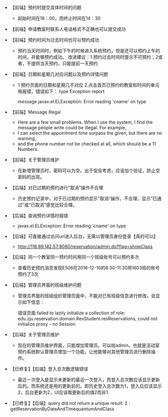 * 【前端】预约时提交具体时间的问题

  * 起始时间在16：00，而终止时间在14：30

* 【前端】申请教室时联系人电话格式不正确也可以提交成功

* 【前端】预约时间为过去时间也可以预约成功

  - 预约当天时间时，例如下午的时候进入系统预约，但是还可以预约上午的时间，并能够预约成功。
    改进建议：1.预约过去时间时提示不可预约；2或者，不提供当天预约，只能提前一天预约

* 【前端】日期和星期几对应问题以及预约详情问题

  - 1.预约页面的日期和星期几不对应
    2.点击首页已预约的教室和时间的单元格报错，错误如下：
    type Exception report

    message javax.el.ELException: Error reading 'cname' on type 

* 【前端】Message Illegal

  - Here are a few small problems. When I use the system, I find the message people write could be illegal. For example, 
  - I can select the appointment time surpass the given, but there are no warning, 
  - and the phone number not be checked at all, which should be a 11 Numbers.
  
* 【前端】关于管理员维护

  * 在新增管理员时，密码可以为空。出于安全考虑，应该加个验证，防止空密码的出现。
   ​

* 【后端】对已过期的预约进行“取消”操作不合理

  * 历史预约记录中，对于已过期的预约显示“取消”操作，不合理，显示“已通过”或“已取消”感觉比较合理。

* 【后端】查询预约详情时报错 

  * javax.el.ELException: Error reading 'cname' on type 

* 【后端】可直接通过访问url进入后台，无需以管理员身份登录【真的可以】

  * http://118.89.142.57:8080/reservation/admin.do?flag=showClass

* 【后端】同一个教室同一预约时间用同一个班级账号可以预约多次

  * 查看历史预约消息发现E506在2016-12-10的8:30-11:30用1603班的账号预约了3次

* 【后端】管理员界面的班级维护问题

  * 管理员界面的班级组织管理页面中，不能对已有班级信息进行修改，会显示如下信息：

    错误页面  failed to lazily initialize a collection of role: edu.zju.reservation.domain.ResStudent.resReservations, could not initialize proxy - no Session

* 【后端】关于管理员维护

  * 现在的管理员维护界面，只能增加管理员。可以给admin，也就是活动室预约系统默认管理员增加一个功能，让他能够对其他管理员进行删除操作。
    
* 【已修复】【后端】登入总次数逻辑错误

  * 最近一次登入是显示未更新的最近一次登入，而登入总次数应该显示更新后的。而系统还是用的更新前的。即历史登入总次数为1，登入后应该显示2，后台更新为2，UI应该取更新后的值2而非1.

* 【已修复】【后端】query did not return a unique result: 2 : getReservationByDateAndTimequantumAndClass
